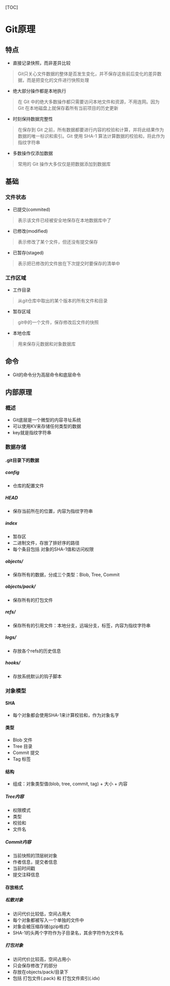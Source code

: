 
[TOC]

# Git原理

## 特点

* 直接记录快照，而非差异比较

> Git只关心文件数据的整体是否发生变化，并不保存这些前后变化的差异数据，而是把变化的文件进行快照处理

* 绝大部分操作都是本地执行

> 在 Git 中的绝大多数操作都只需要访问本地文件和资源，不用连网。因为Git 在本地磁盘上就保存着所有当前项目的历史更新

* 时刻保持数据完整性

> 在保存到 Git 之前，所有数据都要进行内容的校验和计算，并将此结果作为数据的唯一标识和索引。Git 使用 SHA-1 算法计算数据的校验和，将此作为指纹字符串

* 多数操作仅添加数据

> 常用的 Git 操作大多仅仅是把数据添加到数据库


## 基础

### 文件状态

* 已提交(commited)

> 表示该文件已经被安全地保存在本地数据库中了

* 已修改(modified)

> 表示修改了某个文件，但还没有提交保存

* 已暂存(staged)

> 表示把已修改的文件放在下次提交时要保存的清单中

### 工作区域

* 工作目录
> 从git仓库中取出的某个版本的所有文件和目录

* 暂存区域
> git中的一个文件，保存修改后文件的快照

* 本地仓库
> 用来保存元数据和对象数据库


## 命令

 * Git的命令分为高层命令和底层命令

## 内部原理

### 概述

 * Git底层是一个微型的内容寻址系统
 * 可以使用KV来存储任何类型的数据
 * key就是指纹字符串

### 数据存储

#### .git目录下的数据

 ##### config
 * 仓库的配置文件

 ##### HEAD
 * 保存当前所在的位置，内容为指纹字符串

 ##### index
 * 暂存区
 * 二进制文件，存放了排好序的路径
 * 每个条目包括 对象的SHA-1值和访问权限

 ##### objects/
 * 保存所有的数据，分成三个类型：Blob, Tree, Commit

 ##### objects/pack/
 * 保存所有的打包文件

 ##### refs/
 * 保存所有的引用文件：本地分支，远端分支，标签，内容为指纹字符串

 ##### logs/
 * 存放各个refs的历史信息

 ##### hooks/
 * 存放系统默认的钩子脚本


### 对象模型

#### SHA
* 每个对象都会使用SHA-1来计算校验和，作为对象名字

#### 类型
* Blob 文件
* Tree  目录
* Commit 提交
* Tag 标签

#### 结构
* 组成：对象类型值(blob, tree, commit, tag) + 大小 + 内容

##### Tree内容
* 权限模式
* 类型
* 校验和
* 文件名

##### Commit内容
* 当前快照的顶层树对象
* 作者信息，提交者信息
* 当前时间戳
* 提交注释信息


#### 存放格式

##### 松散对象
* 访问代价比较低，空间占用大
* 每个对象都被写入一个单独的文件中
* 对象会被压缩存储(gzip格式)
* SHA-1的头两个字符作为子目录名，其余字符作为文件名


##### 打包对象
* 访问代价比较高，空间占用小
* 只会保存修改了的部分
* 存放在objects/pack/目录下
* 包括 打包文件(.pack) 和 打包文件索引(.idx)



